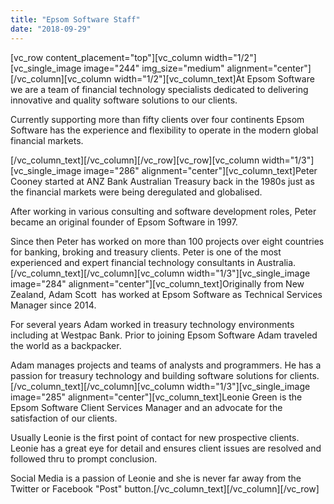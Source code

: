 ```yaml
---
title: "Epsom Software Staff"
date: "2018-09-29"
---
```


\[vc\_row content\_placement="top"\]\[vc\_column width="1/2"\]\[vc\_single\_image image="244" img\_size="medium" alignment="center"\]\[/vc\_column\]\[vc\_column width="1/2"\]\[vc\_column\_text\]At Epsom Software we are a team of financial technology specialists dedicated to delivering innovative and quality software solutions to our clients.

Currently supporting more than fifty clients over four continents Epsom Software has the experience and flexibility to operate in the modern global financial markets.

\[/vc\_column\_text\]\[/vc\_column\]\[/vc\_row\]\[vc\_row\]\[vc\_column width="1/3"\]\[vc\_single\_image image="286" alignment="center"\]\[vc\_column\_text\]Peter Cooney started at ANZ Bank Australian Treasury back in the 1980s just as the financial markets were being deregulated and globalised.

After working in various consulting and software development roles, Peter became an original founder of Epsom Software in 1997.

Since then Peter has worked on more than 100 projects over eight countries for banking, broking and treasury clients. Peter is one of the most experienced and expert financial technology consultants in Australia.\[/vc\_column\_text\]\[/vc\_column\]\[vc\_column width="1/3"\]\[vc\_single\_image image="284" alignment="center"\]\[vc\_column\_text\]Originally from New Zealand, Adam Scott  has worked at Epsom Software as Technical Services Manager since 2014.

For several years Adam worked in treasury technology environments including at Westpac Bank. Prior to joining Epsom Software Adam traveled the world as a backpacker.

Adam manages projects and teams of analysts and programmers. He has a passion for treasury technology and building software solutions for clients.\[/vc\_column\_text\]\[/vc\_column\]\[vc\_column width="1/3"\]\[vc\_single\_image image="285" alignment="center"\]\[vc\_column\_text\]Leonie Green is the Epsom Software Client Services Manager and an advocate for the satisfaction of our clients.

Usually Leonie is the first point of contact for new prospective clients. Leonie has a great eye for detail and ensures client issues are resolved and followed thru to prompt conclusion.

Social Media is a passion of Leonie and she is never far away from the Twitter or Facebook "Post" button.\[/vc\_column\_text\]\[/vc\_column\]\[/vc\_row\]
